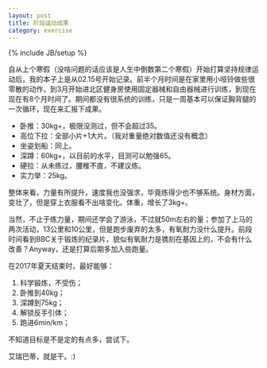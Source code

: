 ```yaml
---
layout: post
title: 阶段运动成果
category: exercise
---
```

{% include JB/setup %}

自从上个寒假（没啥问题的话应该是人生中倒数第二个寒假）开始打算坚持规律运动后，我的本子上是从02.15号开始记录。前半个月时间是在家里用小哑铃做些很零散的动作，到3月开始进北区健身房使用固定器械和自由器械进行训练，到现在现在有8个月时间了。期间都没有很系统的训练，只是一周基本可以保证胸背腿的一次循环，现在来汇报下成果。

- 卧推：30kg+，极限没测过，但不会超过35。
- 高位下拉：全部小片+1大片。（我对重量绝对数值还没有概念）
- 坐姿划船：同上。
- 深蹲：60kg+，以目前的水平，目测可以勉强65。
- 硬拉：从未练过，腰椎不直，不建议练。
- 实力举：25kg。

整体来看，力量有所提升，速度我也没强求，毕竟练得少也不够系统。身材方面，变壮了，但是穿上衣服看不出啥变化。体重，增长了3kg+。

当然，不止于练力量，期间还学会了游泳，不过就50m左右的量；参加了上马的两次活动，13公里和10公里，但是跑步废弃的太多，有氧耐力没什么提升。前段时间看到BBC关于锻炼的纪录片，貌似有氧耐力是镌刻在基因上的，不会有什么改善？Anyway，还是打算后期多加入些跑量。

在2017年夏天结束时，最好能够：

1. 科学锻炼，不受伤；
2. 卧推到40kg；
3. 深蹲到75kg；
4. 解锁反手引体；
5. 跑进6min/km；

不知道目标是不是定的有点多，尝试下。

艾瑞巴蒂，就是干。:)

